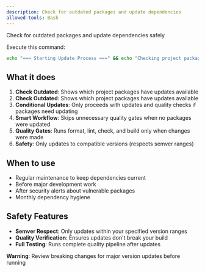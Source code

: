 ```yaml
---
description: Check for outdated packages and update dependencies
allowed-tools: Bash
---
```


Check for outdated packages and update dependencies safely

Execute this command:

```bash
echo "=== Starting Update Process ===" && echo "Checking project packages..." && if bun outdated --format=json | grep -q '"current"'; then echo "Updates found - proceeding with installation..." && bun update && bun install && echo "=== Running Quality Checks ===" && bun format && bun lint && bun check && bun build && echo "=== Update Complete ==="; else echo "All packages up to date - no quality checks needed" && echo "=== Update Complete ==="; fi
```

## What it does

1. **Check Outdated**: Shows which project packages have updates available
2. **Check Outdated**: Shows which project packages have updates available
3. **Conditional Updates**: Only proceeds with updates and quality checks if packages need updating
4. **Smart Workflow**: Skips unnecessary quality gates when no packages were updated
5. **Quality Gates**: Runs format, lint, check, and build only when changes were made
6. **Safety**: Only updates to compatible versions (respects semver ranges)

## When to use

- Regular maintenance to keep dependencies current
- Before major development work
- After security alerts about vulnerable packages
- Monthly dependency hygiene

## Safety Features

- **Semver Respect**: Only updates within your specified version ranges
- **Quality Verification**: Ensures updates don't break your build
- **Full Testing**: Runs complete quality pipeline after updates

**Warning**: Review breaking changes for major version updates before running
